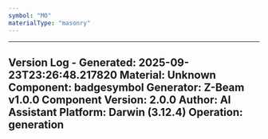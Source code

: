 ```yaml
---
symbol: "MO"
materialType: "masonry"
---
```


---
Version Log - Generated: 2025-09-23T23:26:48.217820
Material: Unknown
Component: badgesymbol
Generator: Z-Beam v1.0.0
Component Version: 2.0.0
Author: AI Assistant
Platform: Darwin (3.12.4)
Operation: generation
---